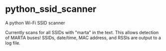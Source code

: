 # python_ssid_scanner
A python Wi-Fi SSID scanner

Currently scans for all SSIDs with "marta" in the text. This allows detection of MARTA buses! SSIDs, date/time, MAC address, and RSSIs are output to a log file. 
